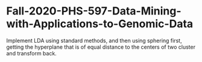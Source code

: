 # Fall-2020-PHS-597-Data-Mining-with-Applications-to-Genomic-Data
Implement LDA using standard methods, and then using sphering first, getting the hyperplane that is of equal distance to the centers of two cluster and transform back.
